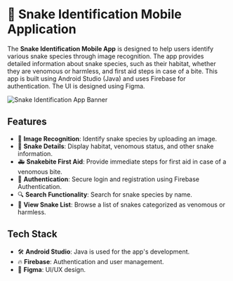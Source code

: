 # 🐍 Snake Identification Mobile Application

The **Snake Identification Mobile App** is designed to help users identify various snake species through image recognition. The app provides detailed information about snake species, such as their habitat, whether they are venomous or harmless, and first aid steps in case of a bite. This app is built using Android Studio (Java) and uses Firebase for authentication. The UI is designed using Figma.

![Snake Identification App Banner](https://via.placeholder.com/1200x400?text=Snake+Identification+App)

## Features

- 📸 **Image Recognition**: Identify snake species by uploading an image.
- 🐍 **Snake Details**: Display habitat, venomous status, and other snake information.
- 🚑 **Snakebite First Aid**: Provide immediate steps for first aid in case of a venomous bite.
- 🔐 **Authentication**: Secure login and registration using Firebase Authentication.
- 🔍 **Search Functionality**: Search for snake species by name.
- 📜 **View Snake List**: Browse a list of snakes categorized as venomous or harmless.

## Tech Stack

- 🛠️ **Android Studio**: Java is used for the app's development.
- 🔥 **Firebase**: Authentication and user management.
- 🎨 **Figma**: UI/UX design.
  
